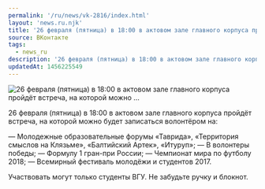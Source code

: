 ```yaml
---
permalink: '/ru/news/vk-2816/index.html'
layout: 'news.ru.njk'
title: '26 февраля (пятница) в 18:00 в актовом зале главного корпуса пройдёт встреча, на которой можно …'
source: ВКонтакте
tags:
  - news_ru
description: '26 февраля (пятница) в 18:00 в актовом зале главного корпуса пройдёт встреча, на которой можно …'
updatedAt: 1456225549
---
```

![26 февраля (пятница) в 18:00 в актовом зале главного корпуса пройдёт встреча, на которой можно …](https://sun9-75.userapi.com/impf/c633823/v633823484/1770a/9A7OM28ECsg.jpg?size=1280x720&quality=96&proxy=1&sign=4d6bf738bcb6acae9ec50db629a43288&c_uniq_tag=ll_HdrsDve9tvUTchDE5EEUb6tCVlQFzvJrxDAPGOHw&type=album)

26 февраля (пятница) в 18:00 в актовом зале главного корпуса пройдёт встреча, на которой можно будет записаться волонтёром на:

— Молодежные образовательные форумы «Таврида», «Территория смыслов на Клязьме», «Балтийский Артек», «Итуруп»;
— В волонтеры победы;
— Формулу 1 гран-при России;
— Чемпионат мира по футболу 2018;
— Всемирный фестиваль молодёжи и студентов 2017.

Участвовать могут только студенты ВГУ. Не забудьте ручку и блокнот.
